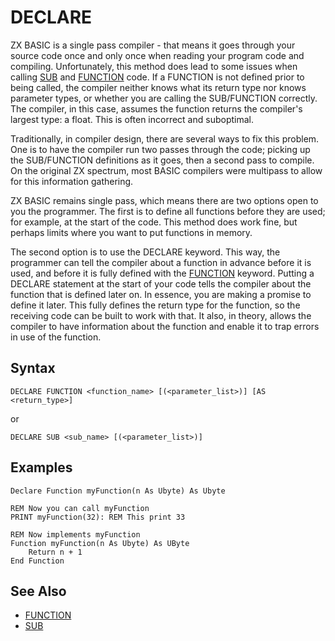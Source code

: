 # DECLARE


ZX BASIC is a single pass compiler - that means it goes through your source code once and only once
when reading your program code and compiling. Unfortunately, this method does lead to some issues when
calling [SUB](sub.md) and [FUNCTION](function.md) code. If a FUNCTION is not defined prior to being called,
the compiler neither knows what its return type nor knows parameter types, or whether you are calling the
SUB/FUNCTION correctly. The compiler, in this case, assumes the function returns the compiler's largest type:
a float. This is often incorrect and suboptimal.

Traditionally, in compiler design, there are several ways to fix this problem.
One is to have the compiler run two passes through the code; picking up the SUB/FUNCTION definitions as it goes,
then a second pass to compile. On the original ZX spectrum, most BASIC compilers were multipass
to allow for this information gathering.

ZX BASIC remains single pass, which means there are two options open to you the programmer.
The first is to define all functions before they are used; for example, at the start of the code.
This method does work fine, but perhaps limits where you want to put functions in memory.

The second option is to use the DECLARE keyword. This way, the programmer can tell the compiler about a function
in advance before it is used, and before it is fully defined with the [FUNCTION](function.md) keyword.
Putting a DECLARE statement at the start of your code tells the compiler about the function that is defined later on.
In essence, you are making a promise to define it later. This fully defines the return type for the function,
so the receiving code can be built to work with that. It also, in theory, allows the compiler to have information
about the function and enable it to trap errors in use of the function.

## Syntax

```
DECLARE FUNCTION <function_name> [(<parameter_list>)] [AS <return_type>]
```
or
```
DECLARE SUB <sub_name> [(<parameter_list>)]
```


## Examples

```
Declare Function myFunction(n As Ubyte) As Ubyte

REM Now you can call myFunction
PRINT myFunction(32): REM This print 33

REM Now implements myFunction
Function myFunction(n As Ubyte) As UByte
    Return n + 1
End Function
```

## See Also
* [FUNCTION](function.md)
* [SUB](sub.md)
